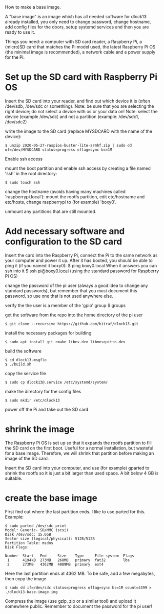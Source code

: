 How to make a base image.

A "base image" is an image which has all needed software for dlock13 already installed, you only need to change password, 
change hostname, add config files for the doors, setup systemd services and then you are ready to use it.

Things you need: a computer with SD card reader, a Raspberry Pi, a (micro)SD card that matches the Pi model used, the latest 
Raspberry Pi OS (the minimal image is recommended), a network cable and a power supply for the Pi.


# Set up the  SD card with Raspberry Pi OS

  Insert the SD card into your reader, and find out which device it is (often /dev/sdb, /dev/sdc or something).
  Note: be sure that you are selecting the right device; do not select a device with os or your data on!
  Note: select the device (example /dev/sdc) and not a partition (example: /dev/sdc1, /dev/sdc2)

write the image to the SD card (replace MYSDCARD with the name of the device):

    $ unzip 2020-05-27-raspios-buster-lite-armhf.zip | sudo dd of=/dev/MYSDCARD status=progress oflag=sync bs=1M

Enable ssh access

mount the boot partition and enable ssh access by creating a file named 'ssh' in the root directory:

    $ sudo touch ssh

change the hostname (avoids having many machines called 'raspberrypi.local'): mount the rootfs partition, edit etc/hostname
and etc/hosts, change raspberrypi to (for example) 'boxy0'.

unmount any partitions that are still mounted.

# Add necessary software and configuration to the SD card

Insert the card into the Raspberry Pi, connect the Pi to the same network as your computer and power it up. After it has 
booted, you should be able to ping it (if you named it boxy0): $ ping boxy0.local
When it answers you can ssh into it 
    $ ssh pi@boxy0.local 
(using the standard password for Raspberry Pi OS)

change the password of the pi user (always a good idea to change any standard passwords), but remember that you must document
this password, so use one that is not used anywhere else.

verify the the user is a member of the 'gpio' group
    $ groups

get the software from the repo into the home directory of the pi user

    $ git clone --recursive https://github.com/bitraf/dlock13.git

install the necessary packages for building

    $ sudo apt install git cmake libev-dev libmosquitto-dev

build the software

    $ cd dlock13-msgflo
    $ ./build.sh

copy the service file

    $ sudo cp dlock13@.service /etc/systemd/system/

make the directory for the config files

    $ sudo mkdir /etc/dlock13

power off the Pi and take out the SD card

# shrink the image

The Raspberry Pi OS is set up so that it expands the rootfs partition to fill the SD card on the first boot. Useful for a 
normal installation, but wasteful for a base image. Therefore, we will shrink that partition before making an image of 
the SD card.

Insert the SD card into your computer, and use (for example) gparted to shrink the rootfs so it is just a bit larger than 
used space. A bit below 4 GB is suitable.

# create the base image

First find out where the last partition ends. I like to use parted for this. Example:

    $ sudo parted /dev/sdc print
    Model: Generic- SD/MMC (scsi)
    Disk /dev/sdc: 15.6GB
    Sector size (logical/physical): 512B/512B
    Partition Table: msdos
    Disk Flags: 
    
    Number  Start   End     Size    Type     File system  Flags
     1      4194kB  273MB   268MB   primary  fat32        lba
     2      273MB   4362MB  4089MB  primary  ext4

Here the last partition ends at 4362 MB. To be safe, add a few megabytes, then copy the image

    $ sudo dd if=/dev/sdc status=progress oflag=sync bs=1M count=4399 > ./dlock13-base-image.img

Compress the image (use gzip, zip or a similar tool) and upload it somewhere public. Remember to document the password for the
pi user!
